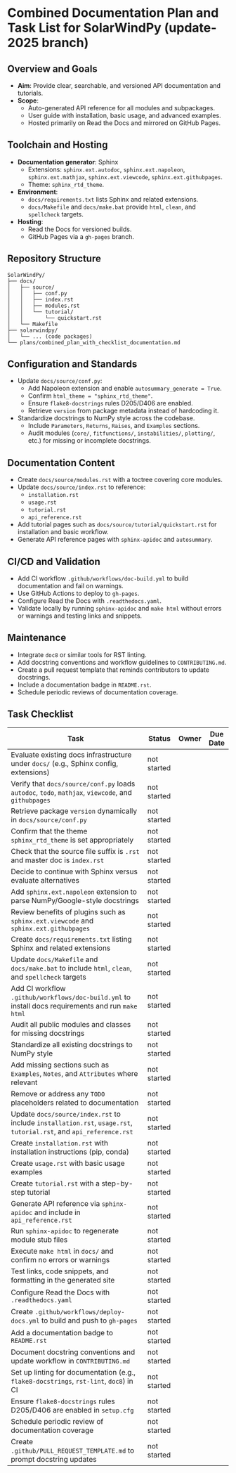 # Combined Documentation Plan and Task List for SolarWindPy (update-2025 branch)

## Overview and Goals

- **Aim**: Provide clear, searchable, and versioned API documentation and tutorials.
- **Scope**:
  - Auto-generated API reference for all modules and subpackages.
  - User guide with installation, basic usage, and advanced examples.
  - Hosted primarily on Read the Docs and mirrored on GitHub Pages.

## Toolchain and Hosting

- **Documentation generator**: Sphinx
  - Extensions: `sphinx.ext.autodoc`, `sphinx.ext.napoleon`, `sphinx.ext.mathjax`, `sphinx.ext.viewcode`, `sphinx.ext.githubpages`.
  - Theme: `sphinx_rtd_theme`.
- **Environment**:
  - `docs/requirements.txt` lists Sphinx and related extensions.
  - `docs/Makefile` and `docs/make.bat` provide `html`, `clean`, and `spellcheck` targets.
- **Hosting**:
  - Read the Docs for versioned builds.
  - GitHub Pages via a `gh-pages` branch.

## Repository Structure

```
SolarWindPy/
├── docs/
│   ├── source/
│   │   ├── conf.py
│   │   ├── index.rst
│   │   ├── modules.rst
│   │   └── tutorial/
│   │       └── quickstart.rst
│   └── Makefile
├── solarwindpy/
│   └── ... (code packages)
└── plans/combined_plan_with_checklist_documentation.md
```

## Configuration and Standards

- Update `docs/source/conf.py`:
  - Add Napoleon extension and enable `autosummary_generate = True`.
  - Confirm `html_theme = "sphinx_rtd_theme"`.
  - Ensure `flake8-docstrings` rules D205/D406 are enabled.
  - Retrieve `version` from package metadata instead of hardcoding it.
- Standardize docstrings to NumPy style across the codebase.
  - Include `Parameters`, `Returns`, `Raises`, and `Examples` sections.
  - Audit modules (`core/`, `fitfunctions/`, `instabilities/`, `plotting/`, etc.) for missing or incomplete docstrings.

## Documentation Content

- Create `docs/source/modules.rst` with a toctree covering core modules.
- Update `docs/source/index.rst` to reference:
  - `installation.rst`
  - `usage.rst`
  - `tutorial.rst`
  - `api_reference.rst`
- Add tutorial pages such as `docs/source/tutorial/quickstart.rst` for installation and basic workflow.
- Generate API reference pages with `sphinx-apidoc` and `autosummary`.

## CI/CD and Validation

- Add CI workflow `.github/workflows/doc-build.yml` to build documentation and fail on warnings.
- Use GitHub Actions to deploy to `gh-pages`.
- Configure Read the Docs with `.readthedocs.yaml`.
- Validate locally by running `sphinx-apidoc` and `make html` without errors or warnings and testing links and snippets.

## Maintenance

- Integrate `doc8` or similar tools for RST linting.
- Add docstring conventions and workflow guidelines to `CONTRIBUTING.md`.
- Create a pull request template that reminds contributors to update docstrings.
- Include a documentation badge in `README.rst`.
- Schedule periodic reviews of documentation coverage.

## Task Checklist

| Task | Status | Owner | Due Date |
| --- | --- | --- | --- |
| Evaluate existing docs infrastructure under `docs/` (e.g., Sphinx config, extensions) | not started | | |
| Verify that `docs/source/conf.py` loads `autodoc`, `todo`, `mathjax`, `viewcode`, and `githubpages` | not started | | |
| Retrieve package `version` dynamically in `docs/source/conf.py` | not started | | |
| Confirm that the theme `sphinx_rtd_theme` is set appropriately | not started | | |
| Check that the source file suffix is `.rst` and master doc is `index.rst` | not started | | |
| Decide to continue with Sphinx versus evaluate alternatives | not started | | |
| Add `sphinx.ext.napoleon` extension to parse NumPy/Google-style docstrings | not started | | |
| Review benefits of plugins such as `sphinx.ext.viewcode` and `sphinx.ext.githubpages` | not started | | |
| Create `docs/requirements.txt` listing Sphinx and related extensions | not started | | |
| Update `docs/Makefile` and `docs/make.bat` to include `html`, `clean`, and `spellcheck` targets | not started | | |
| Add CI workflow `.github/workflows/doc-build.yml` to install docs requirements and run `make html` | not started | | |
| Audit all public modules and classes for missing docstrings | not started | | |
| Standardize all existing docstrings to NumPy style | not started | | |
| Add missing sections such as `Examples`, `Notes`, and `Attributes` where relevant | not started | | |
| Remove or address any `TODO` placeholders related to documentation | not started | | |
| Update `docs/source/index.rst` to include `installation.rst`, `usage.rst`, `tutorial.rst`, and `api_reference.rst` | not started | | |
| Create `installation.rst` with installation instructions (pip, conda) | not started | | |
| Create `usage.rst` with basic usage examples | not started | | |
| Create `tutorial.rst` with a step-by-step tutorial | not started | | |
| Generate API reference via `sphinx-apidoc` and include in `api_reference.rst` | not started | | |
| Run `sphinx-apidoc` to regenerate module stub files | not started | | |
| Execute `make html` in `docs/` and confirm no errors or warnings | not started | | |
| Test links, code snippets, and formatting in the generated site | not started | | |
| Configure Read the Docs with `.readthedocs.yaml` | not started | | |
| Create `.github/workflows/deploy-docs.yml` to build and push to `gh-pages` | not started | | |
| Add a documentation badge to `README.rst` | not started | | |
| Document docstring conventions and update workflow in `CONTRIBUTING.md` | not started | | |
| Set up linting for documentation (e.g., `flake8-docstrings`, `rst-lint`, `doc8`) in CI | not started | | |
| Ensure `flake8-docstrings` rules D205/D406 are enabled in `setup.cfg` | not started | | |
| Schedule periodic review of documentation coverage | not started | | |
| Create `.github/PULL_REQUEST_TEMPLATE.md` to prompt docstring updates | not started | | |
